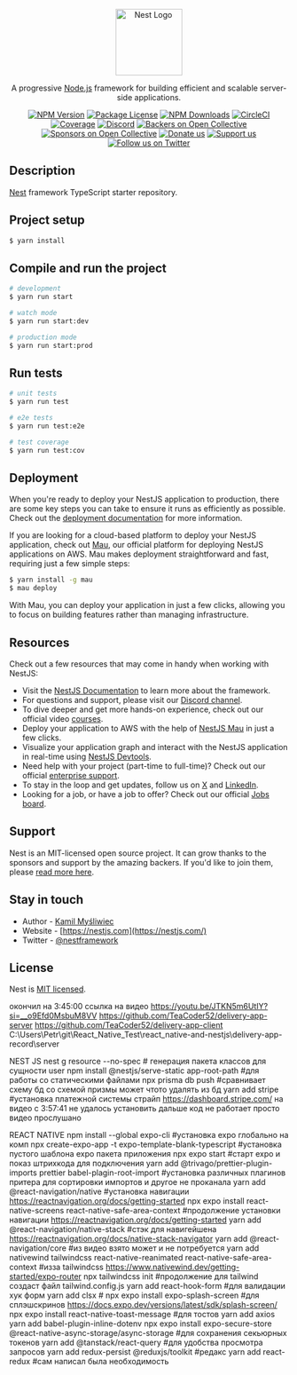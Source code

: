 <p align="center">
  <a href="http://nestjs.com/" target="blank"><img src="https://nestjs.com/img/logo-small.svg" width="120" alt="Nest Logo" /></a>
</p>

[circleci-image]: https://img.shields.io/circleci/build/github/nestjs/nest/master?token=abc123def456
[circleci-url]: https://circleci.com/gh/nestjs/nest

  <p align="center">A progressive <a href="http://nodejs.org" target="_blank">Node.js</a> framework for building efficient and scalable server-side applications.</p>
    <p align="center">
<a href="https://www.npmjs.com/~nestjscore" target="_blank"><img src="https://img.shields.io/npm/v/@nestjs/core.svg" alt="NPM Version" /></a>
<a href="https://www.npmjs.com/~nestjscore" target="_blank"><img src="https://img.shields.io/npm/l/@nestjs/core.svg" alt="Package License" /></a>
<a href="https://www.npmjs.com/~nestjscore" target="_blank"><img src="https://img.shields.io/npm/dm/@nestjs/common.svg" alt="NPM Downloads" /></a>
<a href="https://circleci.com/gh/nestjs/nest" target="_blank"><img src="https://img.shields.io/circleci/build/github/nestjs/nest/master" alt="CircleCI" /></a>
<a href="https://coveralls.io/github/nestjs/nest?branch=master" target="_blank"><img src="https://coveralls.io/repos/github/nestjs/nest/badge.svg?branch=master#9" alt="Coverage" /></a>
<a href="https://discord.gg/G7Qnnhy" target="_blank"><img src="https://img.shields.io/badge/discord-online-brightgreen.svg" alt="Discord"/></a>
<a href="https://opencollective.com/nest#backer" target="_blank"><img src="https://opencollective.com/nest/backers/badge.svg" alt="Backers on Open Collective" /></a>
<a href="https://opencollective.com/nest#sponsor" target="_blank"><img src="https://opencollective.com/nest/sponsors/badge.svg" alt="Sponsors on Open Collective" /></a>
  <a href="https://paypal.me/kamilmysliwiec" target="_blank"><img src="https://img.shields.io/badge/Donate-PayPal-ff3f59.svg" alt="Donate us"/></a>
    <a href="https://opencollective.com/nest#sponsor"  target="_blank"><img src="https://img.shields.io/badge/Support%20us-Open%20Collective-41B883.svg" alt="Support us"></a>
  <a href="https://twitter.com/nestframework" target="_blank"><img src="https://img.shields.io/twitter/follow/nestframework.svg?style=social&label=Follow" alt="Follow us on Twitter"></a>
</p>
  <!--[![Backers on Open Collective](https://opencollective.com/nest/backers/badge.svg)](https://opencollective.com/nest#backer)
  [![Sponsors on Open Collective](https://opencollective.com/nest/sponsors/badge.svg)](https://opencollective.com/nest#sponsor)-->

## Description

[Nest](https://github.com/nestjs/nest) framework TypeScript starter repository.

## Project setup

```bash
$ yarn install
```

## Compile and run the project

```bash
# development
$ yarn run start

# watch mode
$ yarn run start:dev

# production mode
$ yarn run start:prod
```

## Run tests

```bash
# unit tests
$ yarn run test

# e2e tests
$ yarn run test:e2e

# test coverage
$ yarn run test:cov
```

## Deployment

When you're ready to deploy your NestJS application to production, there are some key steps you can take to ensure it runs as efficiently as possible. Check out the [deployment documentation](https://docs.nestjs.com/deployment) for more information.

If you are looking for a cloud-based platform to deploy your NestJS application, check out [Mau](https://mau.nestjs.com), our official platform for deploying NestJS applications on AWS. Mau makes deployment straightforward and fast, requiring just a few simple steps:

```bash
$ yarn install -g mau
$ mau deploy
```

With Mau, you can deploy your application in just a few clicks, allowing you to focus on building features rather than managing infrastructure.

## Resources

Check out a few resources that may come in handy when working with NestJS:

- Visit the [NestJS Documentation](https://docs.nestjs.com) to learn more about the framework.
- For questions and support, please visit our [Discord channel](https://discord.gg/G7Qnnhy).
- To dive deeper and get more hands-on experience, check out our official video [courses](https://courses.nestjs.com/).
- Deploy your application to AWS with the help of [NestJS Mau](https://mau.nestjs.com) in just a few clicks.
- Visualize your application graph and interact with the NestJS application in real-time using [NestJS Devtools](https://devtools.nestjs.com).
- Need help with your project (part-time to full-time)? Check out our official [enterprise support](https://enterprise.nestjs.com).
- To stay in the loop and get updates, follow us on [X](https://x.com/nestframework) and [LinkedIn](https://linkedin.com/company/nestjs).
- Looking for a job, or have a job to offer? Check out our official [Jobs board](https://jobs.nestjs.com).

## Support

Nest is an MIT-licensed open source project. It can grow thanks to the sponsors and support by the amazing backers. If you'd like to join them, please [read more here](https://docs.nestjs.com/support).

## Stay in touch

- Author - [Kamil Myśliwiec](https://twitter.com/kammysliwiec)
- Website - [https://nestjs.com](https://nestjs.com/)
- Twitter - [@nestframework](https://twitter.com/nestframework)

## License

Nest is [MIT licensed](https://github.com/nestjs/nest/blob/master/LICENSE).






окончил на 3:45:00 ссылка на видео https://youtu.be/JTKN5m6UtIY?si=__o9Efd0MsbuM8VV
https://github.com/TeaCoder52/delivery-app-server
https://github.com/TeaCoder52/delivery-app-client
C:\Users\Petr\git\React_Native_Test\react_native-and-nestjs\delivery-app-record\server

NEST JS
nest g resource <user> --no-spec                      # генерация пакета классов для сущности user
npm install @nestjs/serve-static app-root-path        #для работы со статическими файлами
npx prisma db push                                    #сравнивает схему бд со схемой призмы может чтото удалять из бд
yarn add stripe                                       #установка платежной системы страйп https://dashboard.stripe.com/ на видео с 3:57:41 не удалось установить дальше код не работает просто видео прослушано

REACT NATIVE
npm install --global expo-cli                         #установка expo глобально на комп
npx create-expo-app -t expo-template-blank-typescript #установка пустого шаблона expo пакета приложения
npx expo start                                        #старт expo и показ штрихкода для подключения
yarn add @trivago/prettier-plugin-imports prettier babel-plagin-root-import #установка различных плагинов притера для сортировки импортов и другое не проканала
yarn add @react-navigation/native                     #установка навигации https://reactnavigation.org/docs/getting-started
npx expo install react-native-screens react-native-safe-area-context #продолжение установки навигации https://reactnavigation.org/docs/getting-started
yarn add @react-navigation/native-stack               #стэк для навигейшена https://reactnavigation.org/docs/native-stack-navigator
yarn add @react-navigation/core                       #из видео взято может и не потребуется
yarn add nativewind tailwindcss react-native-reanimated react-native-safe-area-context #изза tailwindcss https://www.nativewind.dev/getting-started/expo-router
npx tailwindcss init #продолжение для tailwind создаст файл tailwind.config.js
yarn add react-hook-form                              #для валидации хук форм
yarn add clsx                                         #
npx expo install expo-splash-screen                   #для сплэшскринов https://docs.expo.dev/versions/latest/sdk/splash-screen/
npx expo install react-native-toast-message           #для тостов
yarn add axios
yarn add babel-plugin-inline-dotenv
npx expo install expo-secure-store @react-native-async-storage/async-storage #для сохранения секьюрных токенов
yarn add @tanstack/react-query                        #для удобства просмотра запросов
yarn add redux-persist @reduxjs/toolkit               #редакс
yarn add react-redux                                  #сам написал была необходимость


